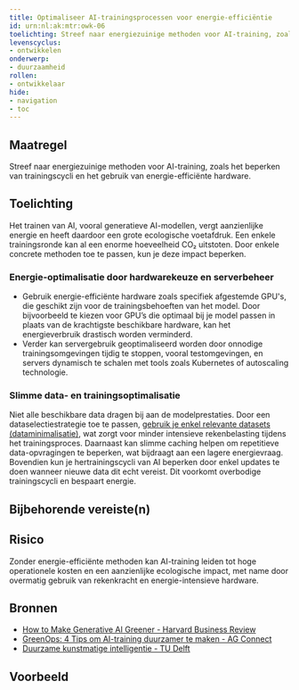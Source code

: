 ```yaml
---
title: Optimaliseer AI-trainingsprocessen voor energie-efficiëntie
id: urn:nl:ak:mtr:owk-06
toelichting: Streef naar energiezuinige methoden voor AI-training, zoals het beperken van trainingscycli en het gebruik van energie-efficiënte hardware.
levenscyclus:
- ontwikkelen
onderwerp:
- duurzaamheid
rollen:
- ontwikkelaar
hide:
- navigation
- toc
---
```


<!-- Let op! onderstaande regel met 'tags' niet weghalen! Deze maakt automatisch de knopjes op basis van de metadata  -->
<!-- tags -->

## Maatregel
Streef naar energiezuinige methoden voor AI-training, zoals het beperken van trainingscycli en het gebruik van energie-efficiënte hardware.

## Toelichting
Het trainen van AI, vooral generatieve AI-modellen, vergt aanzienlijke energie en heeft daardoor een grote ecologische voetafdruk. Een enkele trainingsronde kan al een enorme hoeveelheid CO₂ uitstoten. Door enkele concrete methoden toe te passen, kun je deze impact beperken.

### Energie-optimalisatie door hardwarekeuze en serverbeheer
- Gebruik energie-efficiënte hardware zoals specifiek afgestemde GPU's, die geschikt zijn voor de trainingsbehoeften van het model. Door bijvoorbeeld te kiezen voor GPU’s die optimaal bij je model passen in plaats van de krachtigste beschikbare hardware, kan het energieverbruik drastisch worden verminderd.
- Verder kan servergebruik geoptimaliseerd worden door onnodige trainingsomgevingen tijdig te stoppen, vooral testomgevingen, en servers dynamisch te schalen met tools zoals Kubernetes of autoscaling technologie.

### Slimme data- en trainingsoptimalisatie
Niet alle beschikbare data dragen bij aan de modelprestaties. Door een dataselectiestrategie toe te passen, [gebruik je enkel relevante datasets (dataminimalisatie)](3-dat-09-dataminimalisatie.md), wat zorgt voor minder intensieve rekenbelasting tijdens het trainingsproces. Daarnaast kan slimme caching helpen om repetitieve data-opvragingen te beperken, wat bijdraagt aan een lagere energievraag. Bovendien kun je hertrainingscycli van AI beperken door enkel updates te doen wanneer nieuwe data dit echt vereist. Dit voorkomt overbodige trainingscycli en bespaart energie.

## Bijbehorende vereiste(n)
<!-- list_vereisten_on_maatregelen_page -->

## Risico
Zonder energie-efficiënte methoden kan AI-training leiden tot hoge operationele kosten en een aanzienlijke ecologische impact, met name door overmatig gebruik van rekenkracht en energie-intensieve hardware.

## Bronnen
- [How to Make Generative AI Greener - Harvard Business Review](https://hbr.org/2023/07/how-to-make-generative-ai-greener)
- [GreenOps: 4 Tips om AI-training duurzamer te maken - AG Connect](https://www.agconnect.nl/partner/leafcloud/greenops-4-tips-om-ai-training-duurzamer-te-maken)
- [Duurzame kunstmatige intelligentie - TU Delft](https://www.tudelft.nl/en/stories/articles/sustainable-artificial-intelligence-from-chatgpt-to-green-ai)

## Voorbeeld
<!-- Voeg hier een voorbeeld toe, door er bijvoorbeeld naar te verwijzen -->

